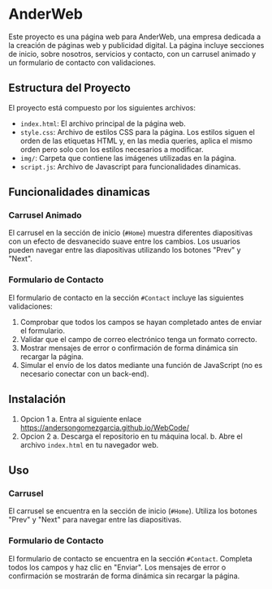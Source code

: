 # AnderWeb

Este proyecto es una página web para AnderWeb, una empresa dedicada a la creación de páginas web y publicidad digital. La página incluye secciones de inicio, sobre nosotros, servicios y contacto, con un carrusel animado y un formulario de contacto con validaciones.

## Estructura del Proyecto

El proyecto está compuesto por los siguientes archivos:

- `index.html`: El archivo principal de la página web.
- `style.css`: Archivo de estilos CSS para la página. Los estilos siguen el orden de las etiquetas HTML y, en las media queries, aplica el mismo orden pero solo con los estilos necesarios a modificar.
- `img/`: Carpeta que contiene las imágenes utilizadas en la página.
- `script.js`: Archivo de Javascript para funcionalidades dinamicas.

## Funcionalidades dinamicas

### Carrusel Animado

El carrusel en la sección de inicio (`#Home`) muestra diferentes diapositivas con un efecto de desvanecido suave entre los cambios. Los usuarios pueden navegar entre las diapositivas utilizando los botones "Prev" y "Next".

### Formulario de Contacto

El formulario de contacto en la sección `#Contact` incluye las siguientes validaciones:

1. Comprobar que todos los campos se hayan completado antes de enviar el formulario.
2. Validar que el campo de correo electrónico tenga un formato correcto.
3. Mostrar mensajes de error o confirmación de forma dinámica sin recargar la página.
4. Simular el envío de los datos mediante una función de JavaScript (no es necesario conectar con un back-end).

## Instalación

1. Opcion 1
a. Entra al siguiente enlace https://andersongomezgarcia.github.io/WebCode/
2. Opcion 2
 a. Descarga el repositorio en tu máquina local.
 b. Abre el archivo `index.html` en tu navegador web.




## Uso

### Carrusel

El carrusel se encuentra en la sección de inicio (`#Home`). Utiliza los botones "Prev" y "Next" para navegar entre las diapositivas.

### Formulario de Contacto

El formulario de contacto se encuentra en la sección `#Contact`. Completa todos los campos y haz clic en "Enviar". Los mensajes de error o confirmación se mostrarán de forma dinámica sin recargar la página.


